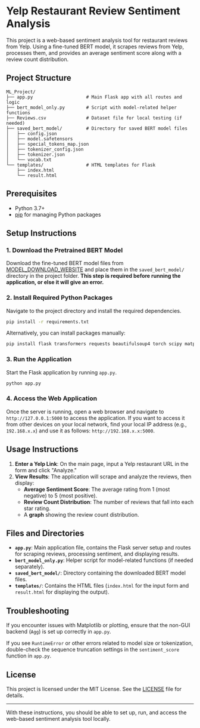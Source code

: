 
# Yelp Restaurant Review Sentiment Analysis

This project is a web-based sentiment analysis tool for restaurant reviews from Yelp. Using a fine-tuned BERT model, it scrapes reviews from Yelp, processes them, and provides an average sentiment score along with a review count distribution.

## Project Structure

```
ML_Project/
├── app.py                    # Main Flask app with all routes and logic
├── bert_model_only.py        # Script with model-related helper functions
├── Reviews.csv               # Dataset file for local testing (if needed)
├── saved_bert_model/         # Directory for saved BERT model files
│   ├── config.json
│   ├── model.safetensors
│   ├── special_tokens_map.json
│   ├── tokenizer_config.json
│   ├── tokenizer.json
│   └── vocab.txt
└── templates/                # HTML templates for Flask
    ├── index.html
    └── result.html
```

## Prerequisites

- Python 3.7+
- [pip](https://pip.pypa.io/en/stable/installation/) for managing Python packages

## Setup Instructions

### 1. Download the Pretrained BERT Model

Download the fine-tuned BERT model files from [MODEL_DOWNLOAD_WEBSITE](https://model-download-placeholder.com) and place them in the `saved_bert_model/` directory in the project folder. **This step is required before running the application, or else it will give an error.**

### 2. Install Required Python Packages

Navigate to the project directory and install the required dependencies.

```bash
pip install -r requirements.txt
```

Alternatively, you can install packages manually:

```bash
pip install flask transformers requests beautifulsoup4 torch scipy matplotlib
```

### 3. Run the Application

Start the Flask application by running `app.py`.

```bash
python app.py
```

### 4. Access the Web Application

Once the server is running, open a web browser and navigate to `http://127.0.0.1:5000` to access the application. If you want to access it from other devices on your local network, find your local IP address (e.g., `192.168.x.x`) and use it as follows: `http://192.168.x.x:5000`.

## Usage Instructions

1. **Enter a Yelp Link**: On the main page, input a Yelp restaurant URL in the form and click "Analyze."
2. **View Results**: The application will scrape and analyze the reviews, then display:
   - **Average Sentiment Score**: The average rating from 1 (most negative) to 5 (most positive).
   - **Review Count Distribution**: The number of reviews that fall into each star rating.
   - A **graph** showing the review count distribution.

## Files and Directories

- **`app.py`**: Main application file, contains the Flask server setup and routes for scraping reviews, processing sentiment, and displaying results.
- **`bert_model_only.py`**: Helper script for model-related functions (if needed separately).
- **`saved_bert_model/`**: Directory containing the downloaded BERT model files.
- **`templates/`**: Contains the HTML files (`index.html` for the input form and `result.html` for displaying the output).

## Troubleshooting

If you encounter issues with Matplotlib or plotting, ensure that the non-GUI backend (`Agg`) is set up correctly in `app.py`.

If you see `RuntimeError` or other errors related to model size or tokenization, double-check the sequence truncation settings in the `sentiment_score` function in `app.py`.

## License

This project is licensed under the MIT License. See the [LICENSE](LICENSE) file for details.

---

With these instructions, you should be able to set up, run, and access the web-based sentiment analysis tool locally.
